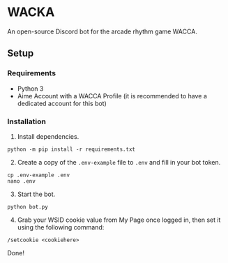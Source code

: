 # WACKA
An open-source Discord bot for the arcade rhythm game WACCA.

## Setup

### Requirements
- Python 3
- Aime Account with a WACCA Profile (it is recommended to have a dedicated account for this bot)

### Installation
1. Install dependencies.
```
python -m pip install -r requirements.txt
```

2. Create a copy of the `.env-example` file to `.env` and fill in your bot token.
```
cp .env-example .env
nano .env
```

3. Start the bot.
```
python bot.py
```

4. Grab your WSID cookie value from My Page once logged in, then set it using the following command:
```
/setcookie <cookiehere>
```

Done!
